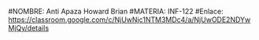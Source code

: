 #NOMBRE: Anti Apaza Howard Brian
#MATERIA: INF-122
#Enlace: https://classroom.google.com/c/NjUwNjc1NTM3MDc4/a/NjUwODE2NDYwMjQy/details